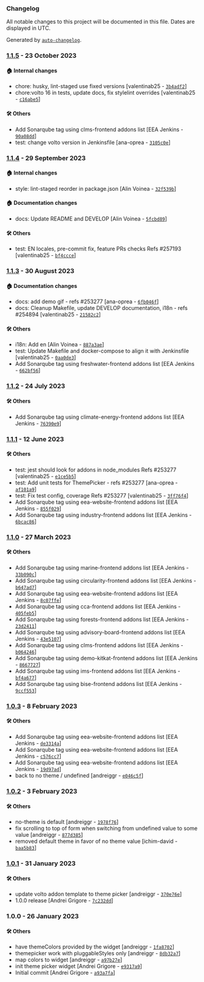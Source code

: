 ### Changelog

All notable changes to this project will be documented in this file. Dates are displayed in UTC.

Generated by [`auto-changelog`](https://github.com/CookPete/auto-changelog).

### [1.1.5](https://github.com/eea/volto-widget-theme-picker/compare/1.1.4...1.1.5) - 23 October 2023

#### :house: Internal changes

- chore: husky, lint-staged use fixed versions [valentinab25 - [`3b4adf2`](https://github.com/eea/volto-widget-theme-picker/commit/3b4adf25a43e9c138757dc7f50cf6229d5e33e16)]
- chore:volto 16 in tests, update docs, fix stylelint overrides [valentinab25 - [`c16abe5`](https://github.com/eea/volto-widget-theme-picker/commit/c16abe5d06563bcc69452f82e9b976fa8e978efa)]

#### :hammer_and_wrench: Others

- Add Sonarqube tag using clms-frontend addons list [EEA Jenkins - [`90a08dd`](https://github.com/eea/volto-widget-theme-picker/commit/90a08dd01ad5035b827eb4e74c4544d1420f9cd7)]
- test: change volto version in Jenkinsfile [ana-oprea - [`3105c0e`](https://github.com/eea/volto-widget-theme-picker/commit/3105c0e34ff772eaf7bb13780ed0ee1ba6728063)]
### [1.1.4](https://github.com/eea/volto-widget-theme-picker/compare/1.1.3...1.1.4) - 29 September 2023

#### :house: Internal changes

- style: lint-staged reorder in package.json [Alin Voinea - [`32f539b`](https://github.com/eea/volto-widget-theme-picker/commit/32f539b7e7277bd47b3510f9da6fd3d2cb8ca5ab)]

#### :house: Documentation changes

- docs: Update README and DEVELOP [Alin Voinea - [`5fcbd89`](https://github.com/eea/volto-widget-theme-picker/commit/5fcbd898a2232be08725c4b662702d84016e1f39)]

#### :hammer_and_wrench: Others

- test: EN locales, pre-commit fix, feature PRs checks Refs #257193 [valentinab25 - [`bf4ccce`](https://github.com/eea/volto-widget-theme-picker/commit/bf4cccea86fb2de3243a3095029e0be528dfc9a7)]
### [1.1.3](https://github.com/eea/volto-widget-theme-picker/compare/1.1.2...1.1.3) - 30 August 2023

#### :house: Documentation changes

- docs: add demo gif - refs #253277 [ana-oprea - [`6fb046f`](https://github.com/eea/volto-widget-theme-picker/commit/6fb046f8eeeddc279aebe092c59f6b3760a3cc4c)]
- docs: Cleanup Makefile, update DEVELOP documentation, i18n - refs #254894 [valentinab25 - [`21582c2`](https://github.com/eea/volto-widget-theme-picker/commit/21582c27b657333b05b9244a5bc970b7e358844e)]

#### :hammer_and_wrench: Others

- i18n: Add en [Alin Voinea - [`887a3ae`](https://github.com/eea/volto-widget-theme-picker/commit/887a3ae639c49d368e76365eb42cdc9d4ee223ee)]
- test: Update Makefile and docker-compose to align it with Jenkinsfile [valentinab25 - [`0aa0de3`](https://github.com/eea/volto-widget-theme-picker/commit/0aa0de382baa92e95dd857fe7b20bec01b0ded96)]
- Add Sonarqube tag using freshwater-frontend addons list [EEA Jenkins - [`662bf56`](https://github.com/eea/volto-widget-theme-picker/commit/662bf56d7da28dd685fcd1689f2f3744aa39504c)]
### [1.1.2](https://github.com/eea/volto-widget-theme-picker/compare/1.1.1...1.1.2) - 24 July 2023

#### :hammer_and_wrench: Others

- Add Sonarqube tag using climate-energy-frontend addons list [EEA Jenkins - [`76390e9`](https://github.com/eea/volto-widget-theme-picker/commit/76390e9e50474297312c34e51b66209b0febfae1)]
### [1.1.1](https://github.com/eea/volto-widget-theme-picker/compare/1.1.0...1.1.1) - 12 June 2023

#### :hammer_and_wrench: Others

- test: jest should look for addons in node_modules Refs #253277 [valentinab25 - [`e1ce5b5`](https://github.com/eea/volto-widget-theme-picker/commit/e1ce5b55affe732c5637ee1e092fd304b8ee752e)]
- test: Add unit tests for ThemePicker - refs #253277 [ana-oprea - [`af101a9`](https://github.com/eea/volto-widget-theme-picker/commit/af101a9151b86078a5d6e1f37656ac1f56446f03)]
- test: Fix test config, coverage Refs #253277 [valentinab25 - [`3ff76f4`](https://github.com/eea/volto-widget-theme-picker/commit/3ff76f4002645a834c5d45c2bbb0683716cba2e4)]
- Add Sonarqube tag using eea-website-frontend addons list [EEA Jenkins - [`855f029`](https://github.com/eea/volto-widget-theme-picker/commit/855f0291af4cc38ecfbbee70ffa0a799b82bda6d)]
- Add Sonarqube tag using industry-frontend addons list [EEA Jenkins - [`6bcac86`](https://github.com/eea/volto-widget-theme-picker/commit/6bcac86da76ad9e42bf99db93459be408bd48f52)]
### [1.1.0](https://github.com/eea/volto-widget-theme-picker/compare/1.0.3...1.1.0) - 27 March 2023

#### :hammer_and_wrench: Others

- Add Sonarqube tag using marine-frontend addons list [EEA Jenkins - [`33b090c`](https://github.com/eea/volto-widget-theme-picker/commit/33b090c443f5e4e5dbebf0c5946865fcad006584)]
- Add Sonarqube tag using circularity-frontend addons list [EEA Jenkins - [`b647ad7`](https://github.com/eea/volto-widget-theme-picker/commit/b647ad7fd68de0f700fe7f1af02f294990d48db7)]
- Add Sonarqube tag using eea-website-frontend addons list [EEA Jenkins - [`8c07ffe`](https://github.com/eea/volto-widget-theme-picker/commit/8c07ffe86318c85ba97d5cb0a8ae7b8072cc59b5)]
- Add Sonarqube tag using cca-frontend addons list [EEA Jenkins - [`405feb5`](https://github.com/eea/volto-widget-theme-picker/commit/405feb55714d982adc0c6ba4df4db388291835f2)]
- Add Sonarqube tag using forests-frontend addons list [EEA Jenkins - [`23d2411`](https://github.com/eea/volto-widget-theme-picker/commit/23d2411fc2fbf7bc5e4505fc05f934f0e9b4744b)]
- Add Sonarqube tag using advisory-board-frontend addons list [EEA Jenkins - [`43e5107`](https://github.com/eea/volto-widget-theme-picker/commit/43e51073f63b0b911bd030c5cd03965ce4ffded1)]
- Add Sonarqube tag using clms-frontend addons list [EEA Jenkins - [`b064246`](https://github.com/eea/volto-widget-theme-picker/commit/b064246f48be642af450b2d1d3db17acf57490da)]
- Add Sonarqube tag using demo-kitkat-frontend addons list [EEA Jenkins - [`8667727`](https://github.com/eea/volto-widget-theme-picker/commit/8667727f125b2fdd57b938bfa082313afcfc2cc7)]
- Add Sonarqube tag using ims-frontend addons list [EEA Jenkins - [`bf4a677`](https://github.com/eea/volto-widget-theme-picker/commit/bf4a67766c52b5d5d52f0e5c14556c4ec0b30938)]
- Add Sonarqube tag using bise-frontend addons list [EEA Jenkins - [`9ccf553`](https://github.com/eea/volto-widget-theme-picker/commit/9ccf553f23ab84ad52ab9b1c28138ddda45ec081)]
### [1.0.3](https://github.com/eea/volto-widget-theme-picker/compare/1.0.2...1.0.3) - 8 February 2023

#### :hammer_and_wrench: Others

- Add Sonarqube tag using eea-website-frontend addons list [EEA Jenkins - [`de3314a`](https://github.com/eea/volto-widget-theme-picker/commit/de3314a716dae4d38cac81f4fa6733d904712d07)]
- Add Sonarqube tag using eea-website-frontend addons list [EEA Jenkins - [`c576cc7`](https://github.com/eea/volto-widget-theme-picker/commit/c576cc79bc481cf67c6b592e4baea6477d07e5ae)]
- Add Sonarqube tag using eea-website-frontend addons list [EEA Jenkins - [`19d97ad`](https://github.com/eea/volto-widget-theme-picker/commit/19d97ad979ea739f001159765ea529bf647ab022)]
- back to no theme / undefined [andreiggr - [`e046c5f`](https://github.com/eea/volto-widget-theme-picker/commit/e046c5fb332180a4dd43d07512284c6be8d8a0ed)]
### [1.0.2](https://github.com/eea/volto-widget-theme-picker/compare/1.0.1...1.0.2) - 3 February 2023

#### :hammer_and_wrench: Others

- no-theme is default [andreiggr - [`1978f76`](https://github.com/eea/volto-widget-theme-picker/commit/1978f769b044bdf1632a4dd1f3069c4ddee6fb2a)]
- fix scrolling to top of form when switching from undefined value to some value [andreiggr - [`877d385`](https://github.com/eea/volto-widget-theme-picker/commit/877d38518338d62ab57a68f75521e6a0863e44cd)]
- removed default theme in favor of no theme value [ichim-david - [`baa5b83`](https://github.com/eea/volto-widget-theme-picker/commit/baa5b83e7c74abc6d156f3b7ce6bf30b58d1895d)]
### [1.0.1](https://github.com/eea/volto-widget-theme-picker/compare/1.0.0...1.0.1) - 31 January 2023

#### :hammer_and_wrench: Others

- update volto addon template to theme picker [andreiggr - [`370e76e`](https://github.com/eea/volto-widget-theme-picker/commit/370e76e3817ae83d736655a7f71f233963ad2a24)]
- 1.0.0 release [Andrei Grigore - [`7c232dd`](https://github.com/eea/volto-widget-theme-picker/commit/7c232dde42ab42452b81374afa980834fe5ad533)]
### 1.0.0 - 26 January 2023

#### :hammer_and_wrench: Others

- have themeColors provided by the widget [andreiggr - [`1fa8702`](https://github.com/eea/volto-widget-theme-picker/commit/1fa87022edff97c5fbf4258db3e1fb5f8ec95f45)]
- themepicker work with pluggableStyles only [andreiggr - [`8db32a7`](https://github.com/eea/volto-widget-theme-picker/commit/8db32a707bf948d205b29770e3156483787fe40f)]
- map colors to widget [andreiggr - [`a97b27e`](https://github.com/eea/volto-widget-theme-picker/commit/a97b27efc6f4c98f3c479a64d14f7c02cecd2e87)]
- init theme picker widget [Andrei Grigore - [`e9317a9`](https://github.com/eea/volto-widget-theme-picker/commit/e9317a9b3a914950d35250641e15ea25c011e2ed)]
- Initial commit [Andrei Grigore - [`a93a7fa`](https://github.com/eea/volto-widget-theme-picker/commit/a93a7faa482ff013b82959e892fa33b1cdc22691)]
